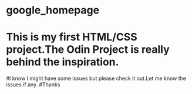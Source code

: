 # google_homepage
# This is my first HTML/CSS project.The Odin Project is really behind the inspiration.
#I know I might have some issues but please check it out.Let me know the issues if any.
#Thanks

